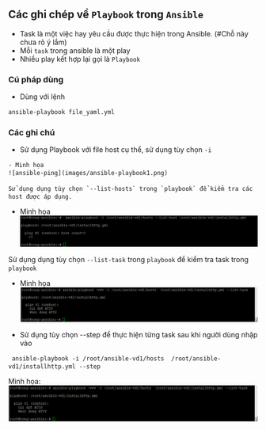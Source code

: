﻿## Các ghi chép về `Playbook` trong `Ansible`
- Task là một việc hay yêu cầu được thực hiện trong Ansible. (#Chỗ này chưa rõ ý lắm)
- Mỗi `task` trong ansible là một play
- Nhiều play kết hợp lại gọi là `Playbook`

### Cú pháp dùng
- Dùng với lệnh
```sh
ansible-playbook file_yaml.yml
```

### Các ghi chú
- Sử dụng Playbook với file host cụ thể, sử dụng tùy chọn `-i`

```
- Minh họa
![ansible-ping](images/ansible-playbook1.png)

Sử dụng dụng tùy chọn `--list-hosts` trong `playbook` để kiểm tra các host được áp dụng.
```
- Minh họa
![ansible-ping](images/ansible-playbook2.png)

Sử dụng dụng tùy chọn `--list-task` trong `playbook` để kiểm tra task trong `playbook`

- Minh họa
![ansible-ping](images/ansible-playbook3.png)

- Sử dụng tùy chọn --step để thực hiện từng task sau khi người dùng nhập vào
```
 ansible-playbook -i /root/ansible-vd1/hosts  /root/ansible-vd1/installhttp.yml --step
```
Minh họa:
![ansible-ping](images/ansible-playbook3.png)

